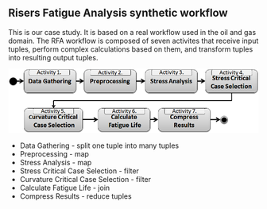 ## Risers Fatigue Analysis synthetic workflow

This is our case study. It is based on a real workflow used in the oil and gas domain. The RFA workflow is composed of seven activites that receive input tuples, perform complex calculations based on them, and transform tuples into resulting output tuples.

![alt text](rfa-image.png "Risers Fatigue Analysis workflow")

* Data Gathering - split one tuple into many tuples
* Preprocessing - map
* Stress Analysis - map
* Stress Critical Case Selection - filter
* Curvature Critical Case Selection - filter
* Calculate Fatigue Life - join
* Compress Results - reduce tuples
